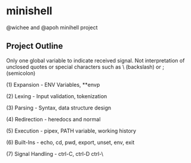 # minishell
@wichee and @apoh minihell project

## Project Outline

Only one global variable to indicate received signal.
Not interpretation of unclosed quotes or special characters such as \ (backslash) or ; (semicolon)

(1) Expansion - ENV Variables, **envp

(2) Lexing - Input validation, tokenization 

(3) Parsing - Syntax, data structure design

(4) Redirection - heredocs and normal

(5) Execution - pipex, PATH variable, working history

(6) Built-Ins - echo, cd, pwd, export, unset, env, exit

(7) Signal Handling - ctrl-C, ctrl-D ctrl-\
